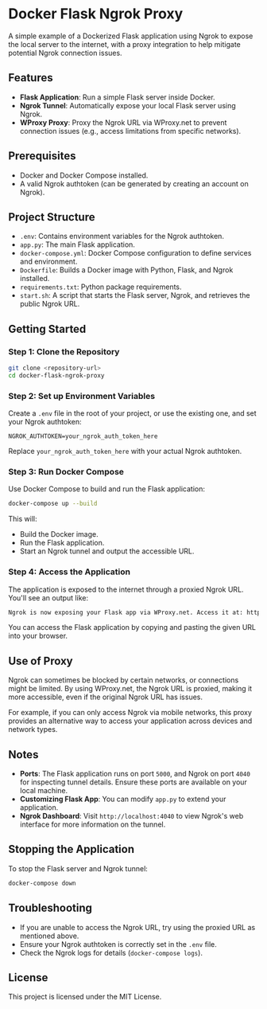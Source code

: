 # Docker Flask Ngrok Proxy

A simple example of a Dockerized Flask application using Ngrok to expose the local server to the internet, with a proxy integration to help mitigate potential Ngrok connection issues.

## Features

* **Flask Application**: Run a simple Flask server inside Docker.
* **Ngrok Tunnel**: Automatically expose your local Flask server using Ngrok.
* **WProxy Proxy**: Proxy the Ngrok URL via WProxy.net to prevent connection issues (e.g., access limitations from specific networks).

## Prerequisites

* Docker and Docker Compose installed.
* A valid Ngrok authtoken (can be generated by creating an account on Ngrok).

## Project Structure

* `.env`: Contains environment variables for the Ngrok authtoken.
* `app.py`: The main Flask application.
* `docker-compose.yml`: Docker Compose configuration to define services and environment.
* `Dockerfile`: Builds a Docker image with Python, Flask, and Ngrok installed.
* `requirements.txt`: Python package requirements.
* `start.sh`: A script that starts the Flask server, Ngrok, and retrieves the public Ngrok URL.

## Getting Started

### Step 1: Clone the Repository

```sh
git clone <repository-url>
cd docker-flask-ngrok-proxy
```

### Step 2: Set up Environment Variables

Create a `.env` file in the root of your project, or use the existing one, and set your Ngrok authtoken:

```env
NGROK_AUTHTOKEN=your_ngrok_auth_token_here
```

Replace `your_ngrok_auth_token_here` with your actual Ngrok authtoken.

### Step 3: Run Docker Compose

Use Docker Compose to build and run the Flask application:

```sh
docker-compose up --build
```

This will:
* Build the Docker image.
* Run the Flask application.
* Start an Ngrok tunnel and output the accessible URL.

### Step 4: Access the Application

The application is exposed to the internet through a proxied Ngrok URL. You'll see an output like:

```sh
Ngrok is now exposing your Flask app via WProxy.net. Access it at: https://sv1.wproxy.info/proxy.php/<ngrok_url>
```

You can access the Flask application by copying and pasting the given URL into your browser.

## Use of Proxy

Ngrok can sometimes be blocked by certain networks, or connections might be limited. By using WProxy.net, the Ngrok URL is proxied, making it more accessible, even if the original Ngrok URL has issues.

For example, if you can only access Ngrok via mobile networks, this proxy provides an alternative way to access your application across devices and network types.

## Notes

* **Ports**: The Flask application runs on port `5000`, and Ngrok on port `4040` for inspecting tunnel details. Ensure these ports are available on your local machine.
* **Customizing Flask App**: You can modify `app.py` to extend your application.
* **Ngrok Dashboard**: Visit `http://localhost:4040` to view Ngrok's web interface for more information on the tunnel.

## Stopping the Application

To stop the Flask server and Ngrok tunnel:

```sh
docker-compose down
```

## Troubleshooting

* If you are unable to access the Ngrok URL, try using the proxied URL as mentioned above.
* Ensure your Ngrok authtoken is correctly set in the `.env` file.
* Check the Ngrok logs for details (`docker-compose logs`).

## License

This project is licensed under the MIT License.